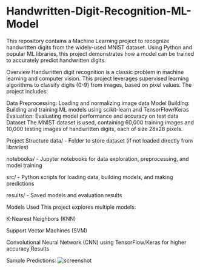 # Handwritten-Digit-Recognition-ML-Model
This repository contains a Machine Learning project to recognize handwritten digits from the widely-used MNIST dataset. Using Python and popular ML libraries, this project demonstrates how a model can be trained to accurately predict handwritten digits.

Overview
Handwritten digit recognition is a classic problem in machine learning and computer vision. This project leverages supervised learning algorithms to classify digits (0-9) from images, based on pixel values. The project includes:

Data Preprocessing: Loading and normalizing image data
Model Building: Building and training ML models using scikit-learn and TensorFlow/Keras
Evaluation: Evaluating model performance and accuracy on test data
Dataset
The MNIST dataset is used, containing 60,000 training images and 10,000 testing images of handwritten digits, each of size 28x28 pixels.

Project Structure
data/ - Folder to store dataset (if not loaded directly from libraries)

notebooks/ - Jupyter notebooks for data exploration, preprocessing, and model training

src/ - Python scripts for loading data, building models, and making predictions

results/ - Saved models and evaluation results



Models Used
This project explores multiple models:

K-Nearest Neighbors (KNN)

Support Vector Machines (SVM)

Convolutional Neural Network (CNN) using TensorFlow/Keras for higher accuracy
Results



Sample Predictions:
![screenshot](<img width="394" alt="Screenshot 2024-11-15 130631" src="https://github.com/user-attachments/assets/c77c8e8d-a461-421a-b839-f4e8e3037af7">
)
